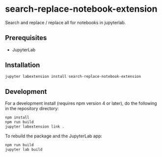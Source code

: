 # search-replace-notebook-extension

Search and replace / replace all for notebooks in jupyterlab.

## Prerequisites

- JupyterLab

## Installation

```bash
jupyter labextension install search-replace-notebook-extension
```

## Development

For a development install (requires npm version 4 or later), do the following in the repository directory:

```bash
npm install
npm run build
jupyter labextension link .
```

To rebuild the package and the JupyterLab app:

```bash
npm run build
jupyter lab build
```
